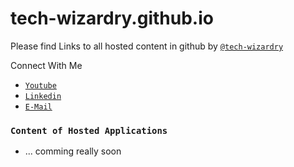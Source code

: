 # tech-wizardry.github.io

Please find Links to all hosted content in github by [`@tech-wizardry`](https://www.github.com/tech-wizardry)

Connect With Me

- [`Youtube`](https://www.youtube.com/@_TechWizardry/)
- [`Linkedin`](https://www.linkedin.com/in/pandey-rakshit)
- [`E-Mail`](mailto:inbox.techwizardry@gmial.com)

### `Content of Hosted Applications`

- ... comming really soon
